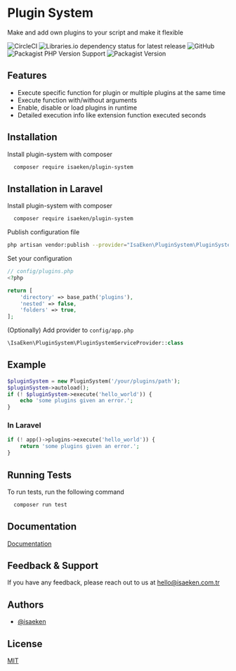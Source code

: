 
# Plugin System

Make and add own plugins to your script and make it flexible

![CircleCI](https://img.shields.io/circleci/build/github/isaeken/plugin-system)
![Libraries.io dependency status for latest release](https://img.shields.io/librariesio/release/github/isaeken/plugin-system)
![GitHub](https://img.shields.io/github/license/isaeken/plugin-system)
![Packagist PHP Version Support](https://img.shields.io/packagist/php-v/isaeken/plugin-system)
![Packagist Version](https://img.shields.io/packagist/v/isaeken/plugin-system)

## Features

- Execute specific function for plugin or multiple plugins at the same time
- Execute function with/without arguments
- Enable, disable or load plugins in runtime
- Detailed execution info like extension function executed seconds

## Installation

Install plugin-system with composer

```bash 
  composer require isaeken/plugin-system
```

## Installation in Laravel

Install plugin-system with composer

```bash 
  composer require isaeken/plugin-system
```

Publish configuration file

```bash
php artisan vendor:publish --provider="IsaEken\PluginSystem\PluginSystemServiceProvider"
```

Set your configuration

```php
// config/plugins.php
<?php

return [
    'directory' => base_path('plugins'),
    'nested' => false,
    'folders' => true,
];
```

(Optionally)
Add provider to ``config/app.php``
```php
\IsaEken\PluginSystem\PluginSystemServiceProvider::class
```

## Example

```php
$pluginSystem = new PluginSystem('/your/plugins/path');
$pluginSystem->autoload();
if (! $pluginSystem->execute('hello_world')) {
    echo 'some plugins given an error.';
}
```

### In Laravel

```php
if (! app()->plugins->execute('hello_world')) {
    return 'some plugins given an error.';
}
```

## Running Tests

To run tests, run the following command

```bash
  composer run test
```


## Documentation

[Documentation](https://isaeken.github.io/plugin-system)


## Feedback & Support

If you have any feedback, please reach out to us at hello@isaeken.com.tr


## Authors

- [@isaeken](https://www.github.com/isaeken)


## License

[MIT](LICENSE.md)

